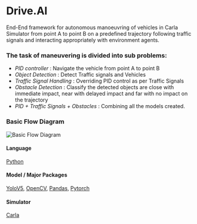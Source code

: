 
# Drive.AI

End-End framework for autonomous manoeuvring of vehicles in Carla Simulator 
from point A to point B on a predefined trajectory following traffic signals 
and interacting appropriately with environment agents. 
### The task of maneuvering is divided into sub problems: 


- *PID controller* : Navigate the vehicle from point A to point B
- *Object Detection* : Detect Traffic signals and Vehicles
- *Traffic Signal Handling* : Overriding PID control as per Traffic Signals
- *Obstacle Detection* : Classify the detected objects are close with immediate impact, near with delayed impact and far with no impact on the trajectory
- *PID + Traffic Signals + Obstacles* : Combining all the models created.

### Basic Flow Diagram
![Basic Flow Diagram](https://github.com/shivanshu1641/Drive.AI/blob/main/Project%20Model.png?raw=true)

#### Language

[Python](https://linktodocumentation)

#### Model / Major Packages
[YoloV5](https://github.com/ultralytics/yolov5),
[OpenCV](https://opencv.org/),
[Pandas](https://pandas.pydata.org/),
[Pytorch](https://pytorch.org/)

#### Simulator
[Carla](https://carla.org/)



